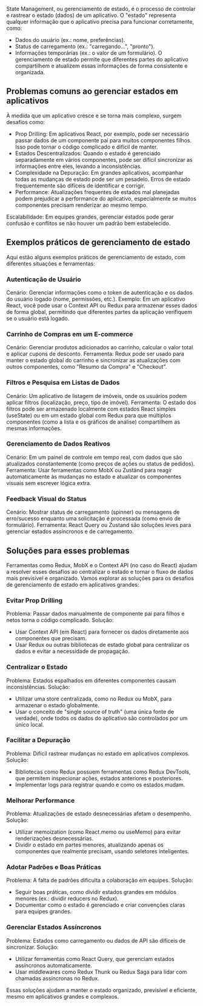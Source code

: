 
State Management, ou gerenciamento de estado, é o processo de controlar e rastrear o estado (dados) de um aplicativo. O "estado" representa qualquer informação que o aplicativo precisa para funcionar corretamente, como:
- Dados do usuário (ex.: nome, preferências).
- Status de carregamento (ex.: "carregando...", "pronto").
- Informações temporárias (ex.: o valor de um formulário).
O gerenciamento de estado permite que diferentes partes do aplicativo compartilhem e atualizem essas informações de forma consistente e organizada.

## Problemas comuns ao gerenciar estados em aplicativos
À medida que um aplicativo cresce e se torna mais complexo, surgem desafios como:
- Prop Drilling: Em aplicativos React, por exemplo, pode ser necessário passar dados de um componente pai para muitos componentes filhos. Isso pode tornar o código complicado e difícil de manter.
- Estados Descentralizados: Quando o estado é gerenciado separadamente em vários componentes, pode ser difícil sincronizar as informações entre eles, levando a inconsistências.
- Complexidade na Depuração: Em grandes aplicativos, acompanhar todas as mudanças de estado pode ser um pesadelo. Erros de estado frequentemente são difíceis de identificar e corrigir.
- Performance: Atualizações frequentes de estados mal planejadas podem prejudicar a performance do aplicativo, especialmente se muitos componentes precisam renderizar ao mesmo tempo.

Escalabilidade: Em equipes grandes, gerenciar estados pode gerar confusão e conflitos se não houver um padrão bem estabelecido.


## Exemplos práticos de gerenciamento de estado
Aqui estão alguns exemplos práticos de gerenciamento de estado, com diferentes situações e ferramentas:

### Autenticação de Usuário
Cenário: Gerenciar informações como o token de autenticação e os dados do usuário logado (nome, permissões, etc.).
Exemplo: Em um aplicativo React, você pode usar o Context API ou Redux para armazenar esses dados de forma global, permitindo que diferentes partes da aplicação verifiquem se o usuário está logado.

### Carrinho de Compras em um E-commerce
Cenário: Gerenciar produtos adicionados ao carrinho, calcular o valor total e aplicar cupons de desconto.
Ferramenta: Redux pode ser usado para manter o estado global do carrinho e sincronizar as atualizações com outros componentes, como "Resumo da Compra" e "Checkout".

### Filtros e Pesquisa em Listas de Dados
Cenário: Um aplicativo de listagem de imóveis, onde os usuários podem aplicar filtros (localização, preço, tipo de imóvel).
Ferramenta: O estado dos filtros pode ser armazenado localmente com estados React simples (useState) ou em um estado global com Redux para que múltiplos componentes (como a lista e os gráficos de análise) compartilhem as mesmas informações.

### Gerenciamento de Dados Reativos
Cenário: Em um painel de controle em tempo real, com dados que são atualizados constantemente (como preços de ações ou status de pedidos).
Ferramenta: Usar ferramentas como MobX ou Zuständ para reagir automaticamente às mudanças no estado e atualizar os componentes visuais sem escrever lógica extra.

### Feedback Visual do Status
Cenário: Mostrar status de carregamento (spinner) ou mensagens de erro/sucesso enquanto uma solicitação é processada (como envio de formulário).
Ferramenta: React Query ou Zustand são soluções leves para gerenciar estados assíncronos e de carregamento.

## Soluções para esses problemas
Ferramentas como Redux, MobX e o Context API (no caso do React) ajudam a resolver esses desafios ao centralizar o estado e tornar o fluxo de dados mais previsível e organizado.
Vamos explorar as soluções para os desafios de gerenciamento de estado em aplicativos grandes:
### Evitar Prop Drilling
Problema: Passar dados manualmente de componente pai para filhos e netos torna o código complicado.
Solução:
- Usar Context API (em React) para fornecer os dados diretamente aos componentes que precisam.
- Usar Redux ou outras bibliotecas de estado global para centralizar os dados e evitar a necessidade de propagação.
### Centralizar o Estado
Problema: Estados espalhados em diferentes componentes causam inconsistências.
Solução:
- Utilizar uma store centralizada, como no Redux ou MobX, para armazenar o estado globalmente.
- Usar o conceito de "single source of truth" (uma única fonte de verdade), onde todos os dados do aplicativo são controlados por um único local.
### Facilitar a Depuração
Problema: Difícil rastrear mudanças no estado em aplicativos complexos.
Solução:
- Bibliotecas como Redux possuem ferramentas como Redux DevTools, que permitem inspecionar ações, estados anteriores e posteriores.
- Implementar logs para registrar quando e como os estados mudam.
### Melhorar Performance
Problema: Atualizações de estado desnecessárias afetam o desempenho.
Solução:
- Utilizar memoization (como React.memo ou useMemo) para evitar renderizações desnecessárias.
- Dividir o estado em partes menores, atualizando apenas os componentes que realmente precisam, usando seletores inteligentes.
### Adotar Padrões e Boas Práticas
Problema: A falta de padrões dificulta a colaboração em equipes.
Solução:
- Seguir boas práticas, como dividir estados grandes em módulos menores (ex.: dividir reducers no Redux).
- Documentar como o estado é gerenciado e criar convenções claras para equipes grandes.
### Gerenciar Estados Assíncronos
Problema: Estados como carregamento ou dados de API são difíceis de sincronizar.
Solução:
- Utilizar ferramentas como React Query, que gerenciam estados assíncronos automaticamente.
- Usar middlewares como Redux Thunk ou Redux Saga para lidar com chamadas assíncronas no Redux.

Essas soluções ajudam a manter o estado organizado, previsível e eficiente, mesmo em aplicativos grandes e complexos.

